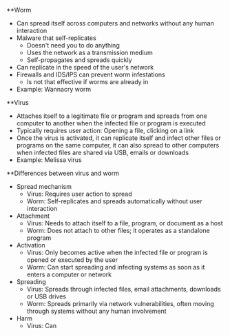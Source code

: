 **Worm
- Can spread itself across computers and networks without any human interaction
- Malware that self-replicates
	- Doesn't need you to do anything
	- Uses the network as a transmission medium
	- Self-propagates and spreads quickly
- Can replicate in the speed of the user's network
- Firewalls and IDS/IPS can prevent worm infestations
	- Is not that effective if worms are already in
- Example: Wannacry worm 

**Virus
- Attaches itself to a legitimate file or program and spreads from one computer to another when the infected file or program is executed
- Typically requires user action: Opening a file, clicking on a link
- Once the virus is activated, it can replicate itself and infect other files or programs on the same computer, it can also spread to other computers when infected files are shared via USB, emails or downloads
- Example: Melissa virus

**Differences between virus and worm
- Spread mechanism
	- Virus: Requires user action to spread
	- Worm: Self-replicates and spreads automatically without user interaction
- Attachment
	- Virus: Needs to attach itself to a file, program, or document as a host
	- Worm: Does not attach to other files; it operates as a standalone program
- Activation
	- Virus: Only becomes active when the infected file or program is opened or executed by the user
	- Worm: Can start spreading and infecting systems as soon as it enters a computer or network
- Spreading
	- Virus: Spreads through infected files, email attachments, downloads or USB drives
	- Worm: Spreads primarily via network vulnerabilities, often moving through systems without any human involvement
- Harm
	- Virus: Can 
